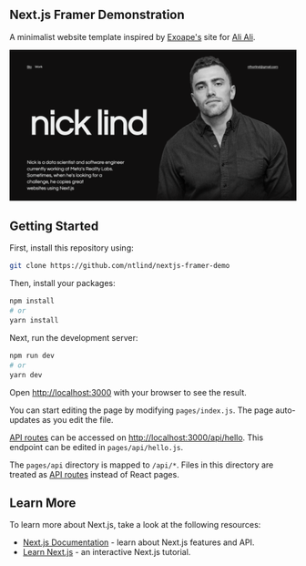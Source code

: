 ## Next.js Framer Demonstration

A minimalist website template inspired by [Exoape's](https://www.exoape.com/) site for [Ali Ali](https://alitwotimes.com/).

![Image of website design](https://github.com/ntlind/nextjs-framer-demo/blob/main/public/demo-image.png?raw=true)

## Getting Started

First, install this repository using:
```bash
git clone https://github.com/ntlind/nextjs-framer-demo
```

Then, install your packages:
```bash
npm install 
# or 
yarn install
```

Next, run the development server:

```bash
npm run dev
# or
yarn dev
```
Open [http://localhost:3000](http://localhost:3000) with your browser to see the result.

You can start editing the page by modifying `pages/index.js`. The page auto-updates as you edit the file.

[API routes](https://nextjs.org/docs/api-routes/introduction) can be accessed on [http://localhost:3000/api/hello](http://localhost:3000/api/hello). This endpoint can be edited in `pages/api/hello.js`.

The `pages/api` directory is mapped to `/api/*`. Files in this directory are treated as [API routes](https://nextjs.org/docs/api-routes/introduction) instead of React pages.

## Learn More

To learn more about Next.js, take a look at the following resources:

- [Next.js Documentation](https://nextjs.org/docs) - learn about Next.js features and API.
- [Learn Next.js](https://nextjs.org/learn) - an interactive Next.js tutorial.
